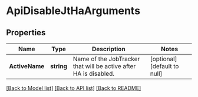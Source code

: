 # ApiDisableJtHaArguments

## Properties
Name | Type | Description | Notes
------------ | ------------- | ------------- | -------------
**ActiveName** | **string** | Name of the JobTracker that will be active after HA is disabled. | [optional] [default to null]

[[Back to Model list]](../README.md#documentation-for-models) [[Back to API list]](../README.md#documentation-for-api-endpoints) [[Back to README]](../README.md)

